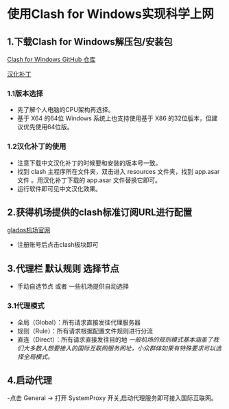 # 使用Clash for Windows实现科学上网
## 1.下载Clash for Windows解压包/安装包
[Clash for Windows GitHub 仓库](https://github.com/Fndroid/clash_for_windows_pkg)

[汉化补丁](https://clashforwindows.org/clash-for-windows-chinese/)

### 1.1版本选择
- 先了解个人电脑的CPU架构再选择。
- 基于 X64 的64位 Windows 系统上也支持使用基于 X86 的32位版本，但建议优先使用64位版。

### 1.2汉化补丁的使用
- 注意下载中文汉化补丁的时候要和安装的版本号一致。
- 找到 clash 主程序所在文件夹，双击进入 resources 文件夹，找到  app.asar 文件 。用汉化补丁下载的 app.asar 文件替换它即可。
- 运行软件即可见中文汉化效果。

## 2.获得机场提供的clash标准订阅URL进行配置
[glados机场官网](https://glados.rocks/)
- 注册账号后点击clash板块即可

## 3.代理栏 默认规则 选择节点
- 手动自选节点 或者 一些机场提供自动选择

### 3.1代理模式
- 全局（Global）：所有请求直接发往代理服务器
- 规则（Rule）：所有请求根据配置文件规则进行分流
- 直连（Direct）：所有请求直接发往目的地
*一般机场的规则模式基本涵盖了我们大多数人想要接入的国际互联网服务网址，小众群体如果有特殊要求可以选择全局模式。*

## 4.启动代理
-点击 General → 打开 SystemProxy 开关,启动代理服务即可接入国际互联网。







